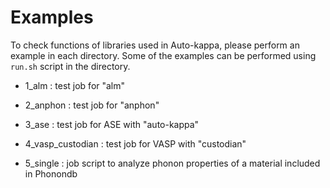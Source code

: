 
Examples
=========

To check functions of libraries used in Auto-kappa,
please perform an example in each directory.
Some of the examples can be performed using ``run.sh`` script in the directory.

* 1_alm : test job for "alm"

* 2_anphon : test job for "anphon"

* 3_ase : test job for ASE with "auto-kappa"

* 4_vasp_custodian : test job for VASP with "custodian"

* 5_single : job script to analyze phonon properties of a material included in Phonondb

